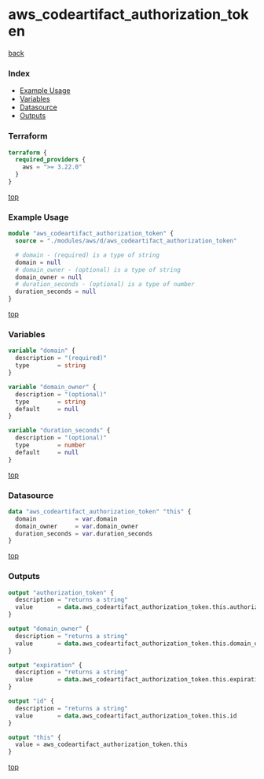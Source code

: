 # aws_codeartifact_authorization_token

[back](../aws.md)

### Index

- [Example Usage](#example-usage)
- [Variables](#variables)
- [Datasource](#datasource)
- [Outputs](#outputs)

### Terraform

```terraform
terraform {
  required_providers {
    aws = ">= 3.22.0"
  }
}
```

[top](#index)

### Example Usage

```terraform
module "aws_codeartifact_authorization_token" {
  source = "./modules/aws/d/aws_codeartifact_authorization_token"

  # domain - (required) is a type of string
  domain = null
  # domain_owner - (optional) is a type of string
  domain_owner = null
  # duration_seconds - (optional) is a type of number
  duration_seconds = null
}
```

[top](#index)

### Variables

```terraform
variable "domain" {
  description = "(required)"
  type        = string
}

variable "domain_owner" {
  description = "(optional)"
  type        = string
  default     = null
}

variable "duration_seconds" {
  description = "(optional)"
  type        = number
  default     = null
}
```

[top](#index)

### Datasource

```terraform
data "aws_codeartifact_authorization_token" "this" {
  domain           = var.domain
  domain_owner     = var.domain_owner
  duration_seconds = var.duration_seconds
}
```

[top](#index)

### Outputs

```terraform
output "authorization_token" {
  description = "returns a string"
  value       = data.aws_codeartifact_authorization_token.this.authorization_token
}

output "domain_owner" {
  description = "returns a string"
  value       = data.aws_codeartifact_authorization_token.this.domain_owner
}

output "expiration" {
  description = "returns a string"
  value       = data.aws_codeartifact_authorization_token.this.expiration
}

output "id" {
  description = "returns a string"
  value       = data.aws_codeartifact_authorization_token.this.id
}

output "this" {
  value = aws_codeartifact_authorization_token.this
}
```

[top](#index)